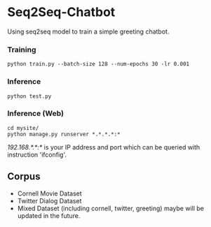 # Seq2Seq-Chatbot
Using seq2seq model to train a simple greeting chatbot.

### Training

```
python train.py --batch-size 128 --num-epochs 30 -lr 0.001
```

### Inference

```
python test.py
```

### Inference (Web)

```
cd mysite/
python manage.py runserver *.*.*.*:*
```

*192.168.\*.\*:\** is your IP address and port which can be queried with instruction 'ifconfig'.



## Corpus

* Cornell Movie Dataset
* Twitter Dialog Dataset
* Mixed Dataset (including cornell, twitter, greeting) maybe will be updated in the future.



